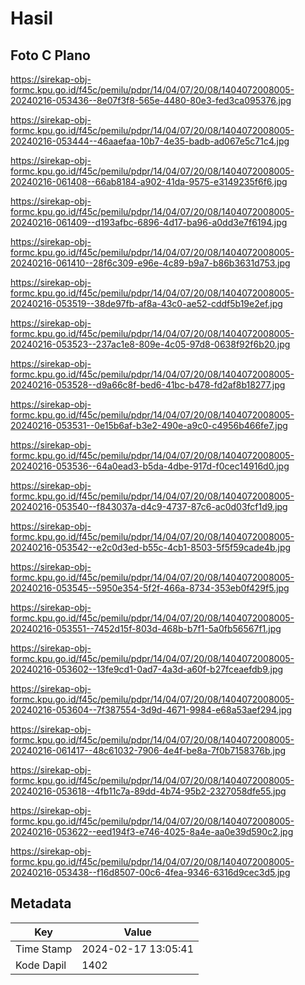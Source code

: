 # Hasil

## Foto C Plano

https://sirekap-obj-formc.kpu.go.id/f45c/pemilu/pdpr/14/04/07/20/08/1404072008005-20240216-053436--8e07f3f8-565e-4480-80e3-fed3ca095376.jpg

https://sirekap-obj-formc.kpu.go.id/f45c/pemilu/pdpr/14/04/07/20/08/1404072008005-20240216-053444--46aaefaa-10b7-4e35-badb-ad067e5c71c4.jpg

https://sirekap-obj-formc.kpu.go.id/f45c/pemilu/pdpr/14/04/07/20/08/1404072008005-20240216-061408--66ab8184-a902-41da-9575-e3149235f6f6.jpg

https://sirekap-obj-formc.kpu.go.id/f45c/pemilu/pdpr/14/04/07/20/08/1404072008005-20240216-061409--d193afbc-6896-4d17-ba96-a0dd3e7f6194.jpg

https://sirekap-obj-formc.kpu.go.id/f45c/pemilu/pdpr/14/04/07/20/08/1404072008005-20240216-061410--28f6c309-e96e-4c89-b9a7-b86b3631d753.jpg

https://sirekap-obj-formc.kpu.go.id/f45c/pemilu/pdpr/14/04/07/20/08/1404072008005-20240216-053519--38de97fb-af8a-43c0-ae52-cddf5b19e2ef.jpg

https://sirekap-obj-formc.kpu.go.id/f45c/pemilu/pdpr/14/04/07/20/08/1404072008005-20240216-053523--237ac1e8-809e-4c05-97d8-0638f92f6b20.jpg

https://sirekap-obj-formc.kpu.go.id/f45c/pemilu/pdpr/14/04/07/20/08/1404072008005-20240216-053528--d9a66c8f-bed6-41bc-b478-fd2af8b18277.jpg

https://sirekap-obj-formc.kpu.go.id/f45c/pemilu/pdpr/14/04/07/20/08/1404072008005-20240216-053531--0e15b6af-b3e2-490e-a9c0-c4956b466fe7.jpg

https://sirekap-obj-formc.kpu.go.id/f45c/pemilu/pdpr/14/04/07/20/08/1404072008005-20240216-053536--64a0ead3-b5da-4dbe-917d-f0cec14916d0.jpg

https://sirekap-obj-formc.kpu.go.id/f45c/pemilu/pdpr/14/04/07/20/08/1404072008005-20240216-053540--f843037a-d4c9-4737-87c6-ac0d03fcf1d9.jpg

https://sirekap-obj-formc.kpu.go.id/f45c/pemilu/pdpr/14/04/07/20/08/1404072008005-20240216-053542--e2c0d3ed-b55c-4cb1-8503-5f5f59cade4b.jpg

https://sirekap-obj-formc.kpu.go.id/f45c/pemilu/pdpr/14/04/07/20/08/1404072008005-20240216-053545--5950e354-5f2f-466a-8734-353eb0f429f5.jpg

https://sirekap-obj-formc.kpu.go.id/f45c/pemilu/pdpr/14/04/07/20/08/1404072008005-20240216-053551--7452d15f-803d-468b-b7f1-5a0fb56567f1.jpg

https://sirekap-obj-formc.kpu.go.id/f45c/pemilu/pdpr/14/04/07/20/08/1404072008005-20240216-053602--13fe9cd1-0ad7-4a3d-a60f-b27fceaefdb9.jpg

https://sirekap-obj-formc.kpu.go.id/f45c/pemilu/pdpr/14/04/07/20/08/1404072008005-20240216-053604--7f387554-3d9d-4671-9984-e68a53aef294.jpg

https://sirekap-obj-formc.kpu.go.id/f45c/pemilu/pdpr/14/04/07/20/08/1404072008005-20240216-061417--48c61032-7906-4e4f-be8a-7f0b7158376b.jpg

https://sirekap-obj-formc.kpu.go.id/f45c/pemilu/pdpr/14/04/07/20/08/1404072008005-20240216-053618--4fb11c7a-89dd-4b74-95b2-2327058dfe55.jpg

https://sirekap-obj-formc.kpu.go.id/f45c/pemilu/pdpr/14/04/07/20/08/1404072008005-20240216-053622--eed194f3-e746-4025-8a4e-aa0e39d590c2.jpg

https://sirekap-obj-formc.kpu.go.id/f45c/pemilu/pdpr/14/04/07/20/08/1404072008005-20240216-053438--f16d8507-00c6-4fea-9346-6316d9cec3d5.jpg


## Metadata

| Key        | Value               |
| ---------- | ------------------- |
| Time Stamp | 2024-02-17 13:05:41 |
| Kode Dapil | 1402                |



